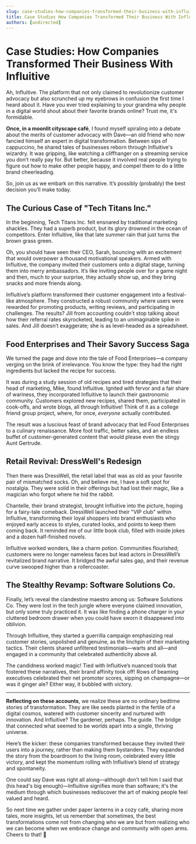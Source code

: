 ```yaml
---
slug: case-studies-how-companies-transformed-their-business-with-influitive
title: Case Studies How Companies Transformed Their Business With Influitive
authors: [undirected]
---
```



# Case Studies: How Companies Transformed Their Business With Influitive

Ah, Influitive. The platform that not only claimed to revolutionize customer advocacy but also scrunched up my eyebrows in confusion the first time I heard about it. Have you ever tried explaining to your grandma why people in a digital world shout about their favorite brands online? Trust me, it's formidable.

**Once, in a moonlit cityscape café**, I found myself spiraling into a debate about the merits of customer advocacy with Dave—an old friend who now fancied himself an expert in digital transformation. Between sips of cappuccino, he shared tales of businesses reborn through Influitive's wizardry. It was gripping, like watching a cliffhanger on a streaming service you don’t really pay for. But better, because it involved real people trying to figure out how to make other people happy, and compel them to do a little brand cheerleading.

So, join us as we embark on this narrative. It’s possibly (probably) the best decision you’ll make today.

## The Curious Case of "Tech Titans Inc."

In the beginning, Tech Titans Inc. felt ensnared by traditional marketing shackles. They had a superb product, but its glory drowned in the ocean of competitors. Enter Influitive, like that late summer rain that just turns the brown grass green.

Oh, you should have seen their CEO, Sarah, bouncing with an excitement that would overpower a thousand motivational speakers. Armed with Influitive, the company invited their customers onto a digital stage, turning them into merry ambassadors. It’s like inviting people over for a game night and then, much to your surprise, they actually show up, and they bring snacks and more friends along.

Influitive’s platform transformed their customer engagement into a festival-like atmosphere. They constructed a robust community where users were rewarded for promoting products, writing reviews, and participating in challenges. The results? Jill from accounting couldn't stop talking about how their referral rates skyrocketed, leading to an unimaginable spike in sales. And Jill doesn’t exaggerate; she is as level-headed as a spreadsheet.

## Food Enterprises and Their Savory Success Saga

We turned the page and dove into the tale of Food Enterprises—a company verging on the brink of irrelevance. You know the type: they had the right ingredients but lacked the recipe for success.

It was during a study session of old recipes and tired strategies that their head of marketing, Mike, found Influitive. Ignited with fervor and a fair share of wariness, they incorporated Influitive to launch their gastronomic community. Customers explored new recipes, shared them, participated in cook-offs, and wrote blogs, all through Influitive! Think of it as a college friend group project, where, for once, *everyone* actually contributed.

The result was a luscious feast of brand advocacy that led Food Enterprises to a culinary renaissance. More foot traffic, better sales, and an endless buffet of customer-generated content that would please even the stingy Aunt Gertrude.

## Retail Revival: DressWell's Redesign

Then there was DressWell, the retail label that was as old as your favorite pair of mismatched socks. Oh, and believe me, I have a soft spot for nostalgia. They were solid in their offerings but had lost their magic, like a magician who forgot where he hid the rabbit.

Chantelle, their brand strategist, brought Influitive into the picture, hoping for a fairy-tale comeback. DressWell launched their "VIP club" within Influitive, transforming their loyal shoppers into brand enthusiasts who enjoyed early access to styles, curated looks, and points to keep them coming back. It reminded me of our little book club, filled with inside jokes and a dozen half-finished novels.

Influitive worked wonders, like a charm potion. Communities flourished; customers were no longer nameless faces but lead actors in DressWell’s revitalized brand narrative. It bridged the awful sales gap, and their revenue curve swooped higher than a rollercoaster. 

## The Stealthy Revamp: Software Solutions Co.

Finally, let’s reveal the clandestine maestro among us: Software Solutions Co. They were lost in the tech jungle where everyone claimed innovation, but only some truly practiced it. It was like finding a phone charger in your cluttered bedroom drawer when you could have sworn it disappeared into oblivion.

Through Influitive, they started a guerrilla campaign emphasizing real customer stories, unpolished and genuine, as the linchpin of their marketing tactics. Their clients shared unfiltered testimonials—warts and all—and engaged in a community that celebrated authenticity above all.

The candidness worked magic! Tied with Influitive’s nuanced tools that fostered these narratives, their brand affinity took off! Rows of beaming executives celebrated their net promoter scores, sipping on champagne—or was it ginger ale? Either way, it bubbled with victory.

---

**Reflecting on these accounts**, we realize these are no ordinary bedtime stories of transformation. They are like seeds planted in the fertile of a digital cosmos, watered with customer sincerity and nurtured with innovation. And Influitive? The gardener, perhaps. The guide. The bridge that connected what seemed to be worlds apart into a single, thriving universe.

Here’s the kicker: these companies transformed because they invited their users into a journey, rather than making them bystanders. They expanded the story from the boardroom to the living room, celebrated every little victory, and kept the momentum rolling with Influitive’s blend of strategy and spontaneity.

One could say Dave was right all along—although don’t tell him I said that (his head's big enough)—Influitive signifies more than software; it's the medium through which businesses rediscover the art of making people feel valued and heard. 

So next time we gather under paper lanterns in a cozy café, sharing more tales, more insights, let us remember that sometimes, the best transformations come not from changing who we are but from realizing who we can become when we embrace change and community with open arms. Cheers to that! 🍻